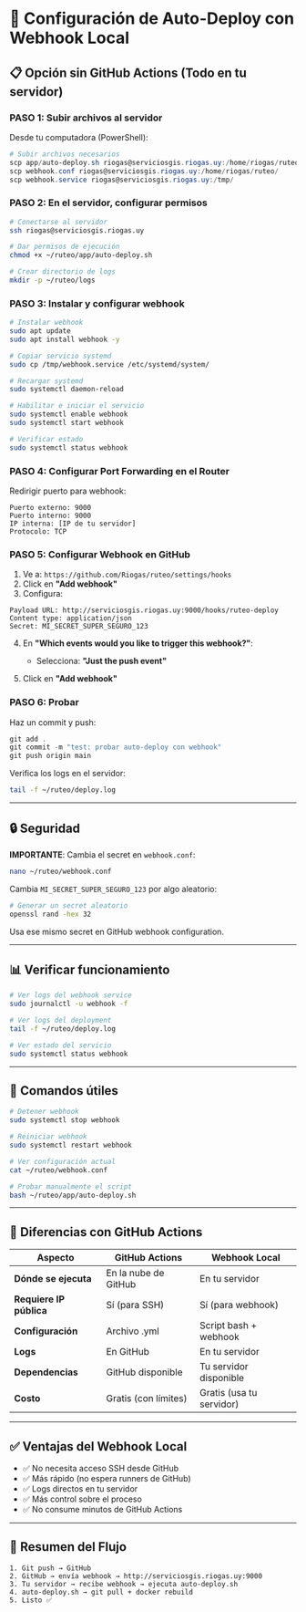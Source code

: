# 🔄 Configuración de Auto-Deploy con Webhook Local

## 📋 Opción sin GitHub Actions (Todo en tu servidor)

### **PASO 1: Subir archivos al servidor**

Desde tu computadora (PowerShell):

```powershell
# Subir archivos necesarios
scp app/auto-deploy.sh riogas@serviciosgis.riogas.uy:/home/riogas/ruteo/app/
scp webhook.conf riogas@serviciosgis.riogas.uy:/home/riogas/ruteo/
scp webhook.service riogas@serviciosgis.riogas.uy:/tmp/
```

### **PASO 2: En el servidor, configurar permisos**

```bash
# Conectarse al servidor
ssh riogas@serviciosgis.riogas.uy

# Dar permisos de ejecución
chmod +x ~/ruteo/app/auto-deploy.sh

# Crear directorio de logs
mkdir -p ~/ruteo/logs
```

### **PASO 3: Instalar y configurar webhook**

```bash
# Instalar webhook
sudo apt update
sudo apt install webhook -y

# Copiar servicio systemd
sudo cp /tmp/webhook.service /etc/systemd/system/

# Recargar systemd
sudo systemctl daemon-reload

# Habilitar e iniciar el servicio
sudo systemctl enable webhook
sudo systemctl start webhook

# Verificar estado
sudo systemctl status webhook
```

### **PASO 4: Configurar Port Forwarding en el Router**

Redirigir puerto para webhook:

```
Puerto externo: 9000
Puerto interno: 9000
IP interna: [IP de tu servidor]
Protocolo: TCP
```

### **PASO 5: Configurar Webhook en GitHub**

1. Ve a: `https://github.com/Riogas/ruteo/settings/hooks`
2. Click en **"Add webhook"**
3. Configura:

```
Payload URL: http://serviciosgis.riogas.uy:9000/hooks/ruteo-deploy
Content type: application/json
Secret: MI_SECRET_SUPER_SEGURO_123
```

4. En **"Which events would you like to trigger this webhook?"**:
   - Selecciona: **"Just the push event"**

5. Click en **"Add webhook"**

### **PASO 6: Probar**

Haz un commit y push:

```powershell
git add .
git commit -m "test: probar auto-deploy con webhook"
git push origin main
```

Verifica los logs en el servidor:

```bash
tail -f ~/ruteo/deploy.log
```

---

## 🔒 Seguridad

**IMPORTANTE**: Cambia el secret en `webhook.conf`:

```bash
nano ~/ruteo/webhook.conf
```

Cambia `MI_SECRET_SUPER_SEGURO_123` por algo aleatorio:

```bash
# Generar un secret aleatorio
openssl rand -hex 32
```

Usa ese mismo secret en GitHub webhook configuration.

---

## 📊 Verificar funcionamiento

```bash
# Ver logs del webhook service
sudo journalctl -u webhook -f

# Ver logs del deployment
tail -f ~/ruteo/deploy.log

# Ver estado del servicio
sudo systemctl status webhook
```

---

## 🛑 Comandos útiles

```bash
# Detener webhook
sudo systemctl stop webhook

# Reiniciar webhook
sudo systemctl restart webhook

# Ver configuración actual
cat ~/ruteo/webhook.conf

# Probar manualmente el script
bash ~/ruteo/app/auto-deploy.sh
```

---

## 🔄 Diferencias con GitHub Actions

| Aspecto | GitHub Actions | Webhook Local |
|---------|---------------|---------------|
| **Dónde se ejecuta** | En la nube de GitHub | En tu servidor |
| **Requiere IP pública** | Sí (para SSH) | Sí (para webhook) |
| **Configuración** | Archivo .yml | Script bash + webhook |
| **Logs** | En GitHub | En tu servidor |
| **Dependencias** | GitHub disponible | Tu servidor disponible |
| **Costo** | Gratis (con límites) | Gratis (usa tu servidor) |

---

## ✅ Ventajas del Webhook Local

- ✅ No necesita acceso SSH desde GitHub
- ✅ Más rápido (no espera runners de GitHub)
- ✅ Logs directos en tu servidor
- ✅ Más control sobre el proceso
- ✅ No consume minutos de GitHub Actions

---

## 🚀 Resumen del Flujo

```
1. Git push → GitHub
2. GitHub → envía webhook → http://serviciosgis.riogas.uy:9000
3. Tu servidor → recibe webhook → ejecuta auto-deploy.sh
4. auto-deploy.sh → git pull + docker rebuild
5. Listo ✅
```


